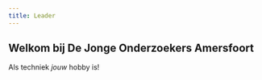 ```yaml
---
title: Leader
---
```


Welkom bij De Jonge Onderzoekers Amersfoort
---
Als techniek _jouw_ hobby is!